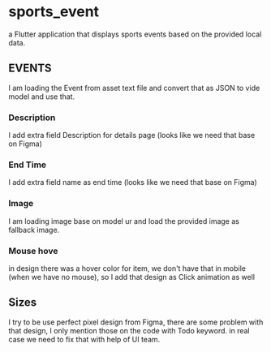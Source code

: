 # sports_event

a Flutter application that displays sports events based on the provided local data.

## EVENTS
I am loading the Event from asset text file and  convert that as JSON to vide model and use that.
### Description
I add extra field Description for details page (looks like we need that base on Figma)
### End Time
I add extra field name as end time (looks like we need that base on Figma)
### Image
I am loading image base on model ur and load the provided image as fallback image.
### Mouse hove
in design there was a hover color for item, we don't have that in mobile (when we have no mouse), so I add that design as Click animation as well


## Sizes
I try to be use perfect pixel design from Figma, there are some problem with that design, I only mention those on the code with Todo keyword.
in real case we need to fix that with help of UI team.
